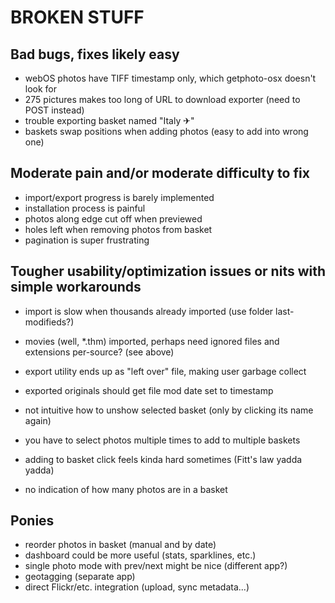 # BROKEN STUFF #

## Bad bugs, fixes likely easy ##

- webOS photos have TIFF timestamp only, which getphoto-osx doesn't look for
- 275 pictures makes too long of URL to download exporter (need to POST instead)
- trouble exporting basket named "Italy ✈"
- baskets swap positions when adding photos (easy to add into wrong one)


## Moderate pain and/or moderate difficulty to fix ##

- import/export progress is barely implemented
- installation process is painful
- photos along edge cut off when previewed
- holes left when removing photos from basket
- pagination is super frustrating


## Tougher usability/optimization issues or nits with simple workarounds ##

- import is slow when thousands already imported (use folder last-modifieds?)
- movies (well, *.thm) imported, perhaps need ignored files and extensions per-source? (see above)
- export utility ends up as "left over" file, making user garbage collect
- exported originals should get file mod date set to timestamp

- not intuitive how to unshow selected basket (only by clicking its name again)
- you have to select photos multiple times to add to multiple baskets
- adding to basket click feels kinda hard sometimes (Fitt's law yadda yadda)
- no indication of how many photos are in a basket


## Ponies ##

- reorder photos in basket (manual and by date)
- dashboard could be more useful (stats, sparklines, etc.)
- single photo mode with prev/next might be nice (different app?)
- geotagging (separate app)
- direct Flickr/etc. integration (upload, sync metadata...)
